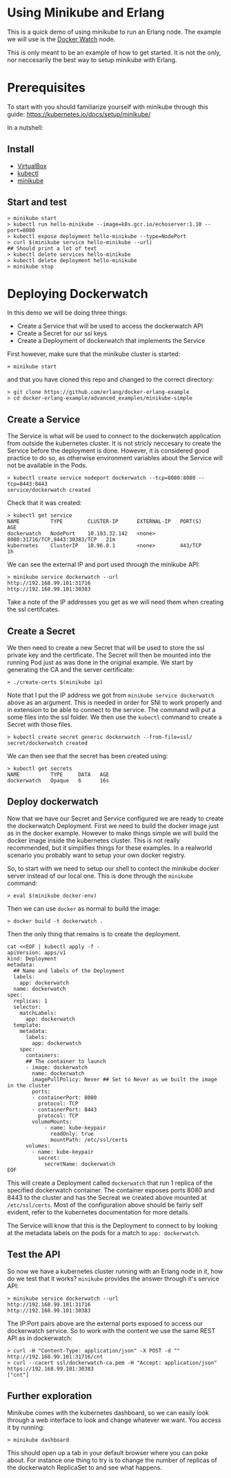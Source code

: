 # Using Minikube and Erlang

This is a quick demo of using minikube to run an Erlang node. The example we will
use is the [Docker Watch](http://github.com/erlang/docker-erlang-example/tree/master)
node.

This is only meant to be an example of how to get started. It is not the only,
nor neccesarily the best way to setup minikube with Erlang.

# Prerequisites

To start with you should familiarize yourself with minikube through this guide:
https://kubernetes.io/docs/setup/minikube/

In a nutshell:

## Install

 * [VirtualBox](https://www.virtualbox.org/wiki/Downloads)
 * [kubectl](https://kubernetes.io/docs/tasks/tools/install-kubectl/)
 * [minikube](https://github.com/kubernetes/minikube/releases)

## Start and test

    > minikube start
    > kubectl run hello-minikube --image=k8s.gcr.io/echoserver:1.10 --port=8080
    > kubectl expose deployment hello-minikube --type=NodePort
    > curl $(minikube service hello-minikube --url)
    ## Should print a lot of text
    > kubectl delete services hello-minikube
    > kubectl delete deployment hello-minikube
    > minikube stop

# Deploying Dockerwatch

In this demo we will be doing three things:

* Create a Service that will be used to access the dockerwatch API
* Create a Secret for our ssl keys
* Create a Deployment of dockerwatch that implements the Service

First however, make sure that the minikube cluster is started:

    > minikube start

and that you have cloned this repo and changed to the correct
directory:

    > git clone https://github.com/erlang/docker-erlang-example
    > cd docker-erlang-example/advanced_examples/minikube-simple

## Create a Service

The Service is what will be used to connect to the dockerwatch application
from outside the kubernetes cluster. It is not stricly neccesary to create the
Service before the deployment is done. However, it is considered good practice
to do so, as otherwise environment variables about the Service will not be
available in the Pods.

    > kubectl create service nodeport dockerwatch --tcp=8080:8080 --tcp=8443:8443
    service/dockerwatch created

Check that it was created:

    > kubectl get service
    NAME          TYPE        CLUSTER-IP      EXTERNAL-IP   PORT(S)                         AGE
    dockerwatch   NodePort    10.103.32.142   <none>        8080:31716/TCP,8443:30383/TCP   21m
    kubernetes    ClusterIP   10.96.0.1       <none>        443/TCP                         1h

We can see the external IP and port used through the minikube API:

    > minikube service dockerwatch --url
    http://192.168.99.101:31716
    http://192.168.99.101:30383

Take a note of the IP addresses you get as we will need them when creating the
ssl certifcates.

## Create a Secret

We then need to create a new Secret that will be used to store the ssl private key
and the certificate. The Secret will then be mounted into the running Pod just
as was done in the original example. We start by generating the CA and the
server certificate:

    > ./create-certs $(minikube ip)

Note that I put the IP address we got from `minikube service dockerwatch` above
as an argument. This is needed in order for SNI to work properly and in extension
to be able to connect to the service. The command will put a some files into
the ssl folder. We then use the `kubectl` command to create a Secret with those files.

    > kubectl create secret generic dockerwatch --from-file=ssl/
    secret/dockerwatch created

We can then see that the secret has been created using:

    > kubectl get secrets
    NAME          TYPE     DATA   AGE
    dockerwatch   Opaque   6      16s

## Deploy dockerwatch

Now that we have our Secret and Service configured we are ready to create the
dockerwatch Deployment. First we need to build the docker image just as in the
docker example. However to make things simple we will build the docker image
inside the kubernetes cluster. This is not really recommended, but it
simplifies things for these examples. In a realworld scenario you probably want
to setup your own docker registry.

So, to start with we need to setup our shell to contect the minikube docker
server instead of our local one. This is done through the `minikube` command:

    > eval $(minikube docker-env)

Then we can use `docker` as normal to build the image:

    > docker build -t dockerwatch .

Then the only thing that remains is to create the deployment.

```
cat <<EOF | kubectl apply -f -
apiVersion: apps/v1
kind: Deployment
metadata:
  ## Name and labels of the Deployment
  labels:
    app: dockerwatch
  name: dockerwatch
spec:
  replicas: 1
  selector:
    matchLabels:
      app: dockerwatch
  template:
    metadata:
      labels:
        app: dockerwatch
    spec:
      containers:
      ## The container to launch
      - image: dockerwatch
        name: dockerwatch
        imagePullPolicy: Never ## Set to Never as we built the image in the cluster
        ports:
        - containerPort: 8080
          protocol: TCP
        - containerPort: 8443
          protocol: TCP
        volumeMounts:
            - name: kube-keypair
              readOnly: true
              mountPath: /etc/ssl/certs
      volumes:
        - name: kube-keypair
          secret:
            secretName: dockerwatch
EOF
```

This will create a Deployment called `dockerwatch` that run 1 replica
of the specified dockerwatch container. The container exposes ports 8080
and 8443 to the cluster and has the Secreat we created above mounted at
`/etc/ssl/certs`. Most of the configuration above should be fairly self
evident, refer to the kubernetes documentation for more details.

The Service will know that this is the Deployment to connect to by looking
at the metadata labels on the pods for a match to `app: dockerwatch`.

## Test the API

So now we have a kubernetes cluster running with an Erlang node in it, how do we
test that it works? `minikube` provides the answer through it's service API:

    > minikube service dockerwatch --url
    http://192.168.99.101:31716
    http://192.168.99.101:30383

The IP:Port pairs above are the external ports exposed to access our dockerwatch
service. So to work with the content we use the same REST API as in dockerwatch:

    > curl -H "Content-Type: application/json" -X POST -d "" http://192.168.99.101:31716/cnt
    > curl --cacert ssl/dockerwatch-ca.pem -H "Accept: application/json" https://192.168.99.101:30383
    ["cnt"]

## Further exploration

Minikube comes with the kubernetes dashboard, so we can easily look through a
web interface to look and change whatever we want. You access it by running:

    > minikube dashboard

This should open up a tab in your default browser where you can poke about. For
instance one thing to try is to change the number of replicas of the dockerwatch
ReplicaSet to and see what happens.

